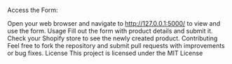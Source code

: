 Access the Form:

Open your web browser and navigate to http://127.0.0.1:5000/ to view and use the form.
Usage
Fill out the form with product details and submit it.
Check your Shopify store to see the newly created product.
Contributing
Feel free to fork the repository and submit pull requests with improvements or bug fixes.
License
This project is licensed under the MIT License
